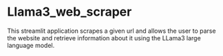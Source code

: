 # Llama3_web_scraper
This streamlit application scrapes a given url and allows the user to parse the website and retrieve information about it using the LLama3 large language model.
